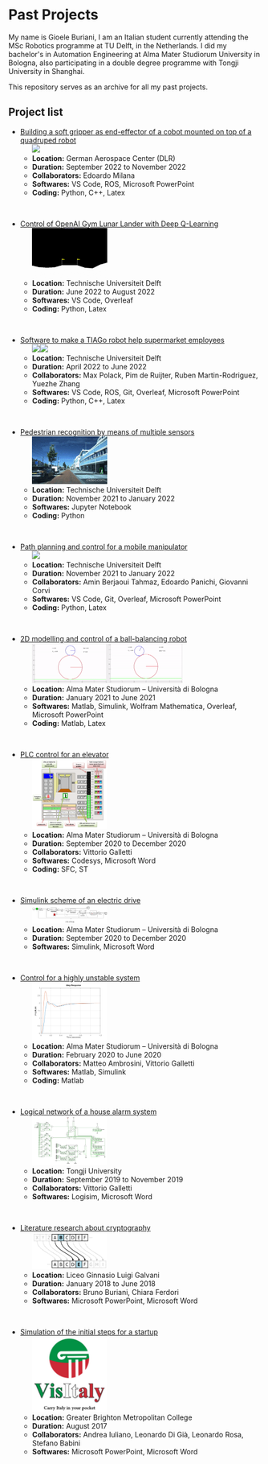 # Past Projects
My name is Gioele Buriani, I am an Italian student currently attending the MSc Robotics programme at TU Delft, in the Netherlands. I did my bachelor's in Automation Engineering at Alma Mater Studiorum University in Bologna, also participating in a double degree programme with Tongji University in Shanghai.

This repository serves as an archive for all my past projects.

## Project list

+ [Building a soft gripper as end-effector of a cobot mounted on top of a quadruped robot](https://github.com/GioeleBuriani/2022-11_Soft_gripper_quadruped)
      <br>
      &nbsp;&nbsp;&nbsp;&nbsp;&nbsp;&nbsp;<img src="https://raw.githubusercontent.com/GioeleBuriani/2022-11_Soft_gripper_quadruped/main/Internship%20-%20Animation.gif" width="150">
      <br>
    + **Location:** German Aerospace Center (DLR)  
    + **Duration:** September 2022 to November 2022
    + **Collaborators:** Edoardo Milana
    + **Softwares:** VS Code, ROS, Microsoft PowerPoint  
    + **Coding:** Python, C++, Latex  
<br>

- [Control of OpenAI Gym Lunar Lander with Deep Q-Learning](./2022-08_Lunar_lander_learning)
      <br>
      &nbsp;&nbsp;&nbsp;&nbsp;&nbsp;&nbsp;<img src="./2022-08_Lunar_lander_learning/Lander%20-%20Animation.gif" width="150">
      <br>
    + **Location:** Technische Universiteit Delft  
    + **Duration:** June 2022 to August 2022  
    + **Softwares:** VS Code, Overleaf
    + **Coding:** Python, Latex
<br>

+ [Software to make a TIAGo robot help supermarket employees](./2022-06_TIAGo_supermarket)
      <br>
      &nbsp;&nbsp;&nbsp;&nbsp;&nbsp;&nbsp;<img src="./2022-06_TIAGo_supermarket/TIAGo%20-%20Full%20animation.gif" width="150"><img src="./2022-06_TIAGo_supermarket/TIAGo%20-%20Pick%20and%20place%20animation.gif" width="150">
      <br>
    + **Location:** Technische Universiteit Delft  
    + **Duration:** April 2022 to June 2022
    + **Collaborators:** Max Polack, Pim de Ruijter, Ruben Martin-Rodriguez, Yuezhe Zhang
    + **Softwares:** VS Code, ROS, Git, Overleaf, Microsoft PowerPoint  
    + **Coding:** Python, C++, Latex  
<br>

- [Pedestrian recognition by means of multiple sensors](./2022-01_Pedestrian_recognition)
      <br>
      &nbsp;&nbsp;&nbsp;&nbsp;&nbsp;&nbsp;<img src="./2022-01_Pedestrian_recognition/Pedestrian%20-%20Animation.gif" width="150">
      <br>
    + **Location:** Technische Universiteit Delft  
    + **Duration:** November 2021 to January 2022  
    + **Softwares:** Jupyter Notebook
    + **Coding:** Python  
<br>

+ [Path planning and control for a mobile manipulator](./2022-01_Path_planning_manipulator)
      <br>
      &nbsp;&nbsp;&nbsp;&nbsp;&nbsp;&nbsp;<img src="./2022-01_Path_planning_manipulator/Planning%20-%20Animation.gif" width="150">
      <br>
    + **Location:** Technische Universiteit Delft  
    + **Duration:** November 2021 to January 2022  
    + **Collaborators:** Amin Berjaoui Tahmaz, Edoardo Panichi, Giovanni Corvi  
    + **Softwares:** VS Code, Git, Overleaf, Microsoft PowerPoint
    + **Coding:** Python, Latex  
<br>

- [2D modelling and control of a ball-balancing robot](./2021-07_2D_ball_robot)
      <br>
      &nbsp;&nbsp;&nbsp;&nbsp;&nbsp;&nbsp;<img src="./2021-07_2D_ball_robot/2D_BBR%20-%20Horizontal_rolling/Horizontal_animation.gif" width="150"><img src="./2021-07_2D_ball_robot/2D_BBR%20-%20Vertical_rolling/Vertical_animation.gif" width="150">
      <br>
    + **Location:** Alma Mater Studiorum – Università di Bologna  
    + **Duration:** January 2021 to June 2021  
    + **Softwares:** Matlab, Simulink, Wolfram Mathematica, Overleaf, Microsoft PowerPoint  
    + **Coding:** Matlab, Latex  
<br>

+ [PLC control for an elevator](./2020-12_PLC_elevator_control)
      <br>
      &nbsp;&nbsp;&nbsp;&nbsp;&nbsp;&nbsp;<img src="./2020-12_PLC_elevator_control/Elevator%20-%20Sim%20environment.png" width="150">
      <br>
    + **Location:** Alma Mater Studiorum – Università di Bologna  
    + **Duration:** September 2020 to December 2020  
    + **Collaborators:** Vittorio Galletti  
    + **Softwares:** Codesys, Microsoft Word  
    + **Coding:** SFC, ST  
<br>

- [Simulink scheme of an electric drive](./2020-12_Electric_drive_Simulink)
      <br>
      &nbsp;&nbsp;&nbsp;&nbsp;&nbsp;&nbsp;<img src="./2020-12_Electric_drive_Simulink/LED%20-%20Full%20system.png" width="150">
      <br>
    + **Location:** Alma Mater Studiorum – Università di Bologna  
    + **Duration:** September 2020 to December 2020  
    + **Softwares:** Simulink, Microsoft Word  
<br>

+ [Control for a highly unstable system](./2020-06_Stabilizing_system_control)
      <br>
      &nbsp;&nbsp;&nbsp;&nbsp;&nbsp;&nbsp;<img src="./2020-06_Stabilizing_system_control/Control%20-%20Step%20response.png" width="150">
      <br>
    + **Location:** Alma Mater Studiorum – Università di Bologna  
    + **Duration:** February 2020 to June 2020  
    + **Collaborators:** Matteo Ambrosini, Vittorio Galletti  
    + **Softwares:** Matlab, Simulink  
    + **Coding:** Matlab
<br>

- [Logical network of a house alarm system](./2019-11_House_alarm_network)
      <br>
      &nbsp;&nbsp;&nbsp;&nbsp;&nbsp;&nbsp;<img src="./2019-11_House_alarm_network/House%20Alarm%20-%20Full%20scheme.png" width="150">
      <br>
    - **Location:** Tongji University
    - **Duration:** September 2019 to November 2019    
    - **Collaborators:** Vittorio Galletti  
    - **Softwares:** Logisim, Microsoft Word
<br>

+ [Literature research about cryptography](./2018-06_Cryptography_literature_review)
      <br>
      &nbsp;&nbsp;&nbsp;&nbsp;&nbsp;&nbsp;<img src="./2018-06_Cryptography_literature_review/Cryptography%20-%20Caesar%20Cypher.png" width="150">
      <br>
    + **Location:** Liceo Ginnasio Luigi Galvani  
    + **Duration:** January 2018 to June 2018  
    + **Collaborators:** Bruno Buriani, Chiara Ferdori  
    + **Softwares:** Microsoft PowerPoint, Microsoft Word  
<br>

- [Simulation of the initial steps for a startup](./2017-08_Startup_simulation)
      <br>
      &nbsp;&nbsp;&nbsp;&nbsp;&nbsp;&nbsp;<img src="./2017-08_Startup_simulation/VisItaly%20-%20Logo.png" width="150">
      <br>
    - **Location:** Greater Brighton Metropolitan College
    - **Duration:** August 2017
    - **Collaborators:** Andrea Iuliano, Leonardo Di Già, Leonardo Rosa, Stefano Babini
    - **Softwares:** Microsoft PowerPoint, Microsoft Word
